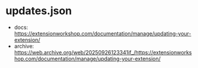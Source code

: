 # updates.json

- docs: https://extensionworkshop.com/documentation/manage/updating-your-extension/
- archive: https://web.archive.org/web/20250926123341if_/https://extensionworkshop.com/documentation/manage/updating-your-extension/
